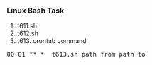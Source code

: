 ### Linux Bash Task

1) t611.sh
2) t612.sh
3) t613.
   crontab command
<pre>00 01 ** *  t613.sh path_from path_to</pre>
